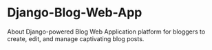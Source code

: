 # Django-Blog-Web-App
About Django-powered Blog Web Application platform for bloggers to create, edit, and manage captivating blog posts.
